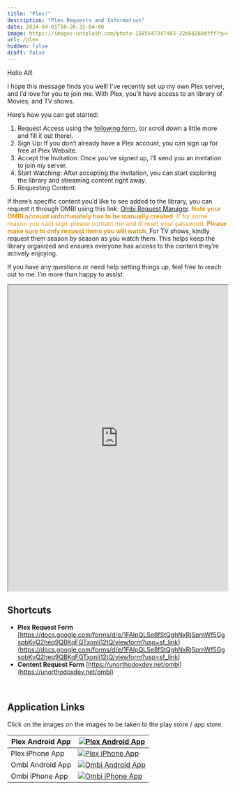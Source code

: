 ```yaml
---
title: "Plex!"
description: "Plex Requests and Information" 
date: 2024-04-01T10:26:32-04:00
image: https://images.unsplash.com/photo-1585647347483-22b66260dfff?q=80&w=2070&auto=format&fit=crop&ixlib=rb-4.0.3&ixid=M3wxMjA3fDB8MHxwaG90by1wYWdlfHx8fGVufDB8fHx8fA%3D%3D
url: /plex
hidden: false
draft: false
---
```


<style>
.link {
  color: #458588;
  background-color: transparent;
  text-decoration: none;
}

</style>

Hello All!

I hope this message finds you well! I've recently set up my own Plex server, and I’d love for you to join me. With Plex, you’ll have access to an library of Movies, and TV shows.

Here’s how you can get started:

1. Request Access using the [following form](https://docs.google.com/forms/d/e/1FAIpQLSe8fStQghNxRjSprnWf5GgspbKyQ2heq9QBKqFQTxonIi12tQ/viewform?usp=sf_link), (or scroll down a little more and fill it out there).
2. Sign Up: If you don’t already have a Plex account, you can sign up for free at Plex Website.
3. Accept the Invitation: Once you’ve signed up, I’ll send you an invitation to join my server.
4. Start Watching: After accepting the invitation, you can start exploring the library and streaming content right away.
5. Requesting Content:

If there’s specific content you’d like to see added to the library, you can request it through OMBI using this link: [Ombi Request Manager](https://unorthodoxdev.net/ombi). <font color="#d79921">**Note your OMBI account unfortunately has to be manually created**. If for some reason you cant sign, please contact me and ill reset your password. **Please make sure to only request items you will watch**</font>. For TV shows, kindly request them season by season as you watch them. This helps keep the library organized and ensures everyone has access to the content they’re actively enjoying.

If you have any questions or need help setting things up, feel free to reach out to me. I’m more than happy to assist.

<iframe src="https://docs.google.com/forms/d/e/1FAIpQLSe8fStQghNxRjSprnWf5GgspbKyQ2heq9QBKqFQTxonIi12tQ/viewform?embedded=true" width="100%" height="700" frameborder="10" marginheight="0" marginwidth="0">Loading…, if it never loads, its because you have iFrames disabled.</iframe>

## Shortcuts

- **Plex Request Form** [https://docs.google.com/forms/d/e/1FAIpQLSe8fStQghNxRjSprnWf5GgspbKyQ2heq9QBKqFQTxonIi12tQ/viewform?usp=sf_link](https://docs.google.com/forms/d/e/1FAIpQLSe8fStQghNxRjSprnWf5GgspbKyQ2heq9QBKqFQTxonIi12tQ/viewform?usp=sf_link)
- **Content Request Form** [https://unorthodoxdev.net/ombi](https://unorthodoxdev.net/ombi)

<br>

## Application Links

Click on the images on the images to be taken to the play store / app store.

| Plex Android App | [![Plex Android App](https://play-lh.googleusercontent.com/slZYN_wnlAZ4BmyTZZakwfwAGm8JE5btL7u7AifhqCtUuxhtVVxQ1mcgpGOYC7MsAaU=w240-h480-rw)](https://play.google.com/store/apps/details?id=com.plexapp.android&hl=en_US) |
| ----- | ----- |
| Plex iPhone App | [![Plex iPhone App](https://play-lh.googleusercontent.com/slZYN_wnlAZ4BmyTZZakwfwAGm8JE5btL7u7AifhqCtUuxhtVVxQ1mcgpGOYC7MsAaU=w240-h480-rw)](https://apps.apple.com/us/app/plex-watch-live-tv-and-movies/id383457673) | 
| Ombi Android App | [![Ombi Android App](https://play-lh.googleusercontent.com/jHsvuF837Wf7AtalMK0AFJDeDXLbwqs281I3z1L-HZveq2jgo5Zrt1PEdXaz2UIG_oJS=w240-h480-rw)](https://play.google.com/store/apps/details?id=com.tidusjar.Ombi&hl=en_US) |
| Ombi iPhone App | [![Ombi iPhone App](https://play-lh.googleusercontent.com/jHsvuF837Wf7AtalMK0AFJDeDXLbwqs281I3z1L-HZveq2jgo5Zrt1PEdXaz2UIG_oJS=w240-h480-rw)](https://apps.apple.com/us/app/ombi/id1335260043) | 
